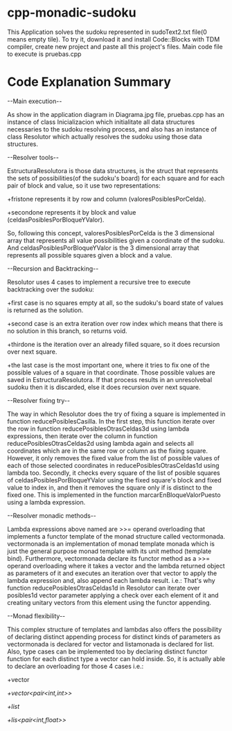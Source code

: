 # cpp-monadic-sudoku

This Application solves the sudoku represented in sudoText2.txt file(0 means empty tile). To try it, download it and install Code::Blocks with TDM compiler, create new project and paste all this project's files. Main code file to execute is pruebas.cpp




# Code Explanation Summary



--Main execution--


As show in the application diagram in Diagrama.jpg file, pruebas.cpp has an instance of class Inicializacion which initialitate all data structures necessaries to the sudoku resolving process, and also has an instance of class Resolutor which actually resolves the sudoku using those data structures.


--Resolver tools--


EstructuraResolutora is those data structures, is the struct that represents the sets of possibilities(of the sudoku's board) for each square and for each pair of block and value, so it use two representations: 

+fristone represents it by row and column (valoresPosiblesPorCelda).

+secondone represents it by block and value (celdasPosiblesPorBloqueYValor). 

So, following this concept, valoresPosiblesPorCelda is the 3 dimensional array that represents all value possibilities given a coordinate of the sudoku. And celdasPosiblesPorBloqueYValor is the 3 dimensional array that represents all possible squares given a block and a value.


--Recursion and Backtracking--


Resolutor uses 4 cases to implement a recursive tree to execute backtracking over the sudoku:

+first case is no squares empty at all, so the sudoku's board state of values is returned as the solution.

+second case is an extra iteration over row index which means that there is no solution in this branch, so returns void.

+thirdone is the iteration over an already filled square, so it does recursion over next square.

+the last case is the most important one, where it tries to fix one of the possible values of a square in that coordinate. Those possible values are saved in EstructuraResolutora. If that process results in an unresolvebal sudoku then it is discarded, else it does recursion over next square.


--Resolver fixing try--


The way in which Resolutor does the try of fixing a square is implemented in function reducePosiblesCasilla. 
In the first step, this function iterate over the row in function reducePosiblesOtrasCeldas3d using lambda expressions, then iterate over the column in function reducePosiblesOtrasCeldas2d using lambda again and selects all coordinates which are in the same row or column as the fixing square. However, it only removes the fixed value from the list of possible values of each of those selected coordinates in reducePosiblesOtrasCeldas1d using lambda too.
Secondly, it checks every square of the list of posible squares of celdasPosiblesPorBloqueYValor using the fixed square's block and fixed value to index in, and then it removes the square only if is distinct to the fixed one. This is implemented in the function marcarEnBloqueValorPuesto using a lambda expression.


--Resolver monadic methods--


Lambda expressions above named are >>= operand overloading that implements a functor template of the monad structure called vectormonada.
vectormonada is an implementation of monad template monada which is just the general purpose monad template with its unit method (template bind).
Furthermore, vectormonada declare its functor method as a >>= operand overloading where it takes a vector and the lambda returned object as parameters of it and executes an iteration over that vector to apply the lambda expression and, also append each lambda result.
i.e.: That's why function reducePosiblesOtrasCeldas1d in Resolutor can iterate over posibles1d vector parameter applying a check over each element of it and creating unitary vectors from this element using the functor appending.


--Monad flexibility--


This complex structure of templates and lambdas also offers the possibility of declaring distinct appending process for distinct kinds of parameters as vectormonada is declared for vector and listamonada is declared for list.
Also, type cases can be implemented too by declaring distinct functor function for each distinct type a vector can hold inside.
So, it is actually able to declare an overloading for those 4 cases i.e.:

+vector<i n t>

+vector<pair<int,int>>

+list<c h a r>

+lis<pair<int,float>>


